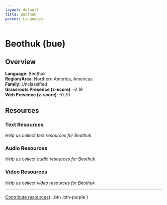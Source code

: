 ```yaml
---
layout: default
title: Beothuk
parent: Languages
---
```


# Beothuk (bue)

## Overview

**Language**: Beothuk  
**Region/Area**: Northern America, Americas  
**Family**: Unclassified  
**Grassroots Presence (z-score)**: -2.19  
**Web Presence (z-score)**: -0.70  

## Resources

### Text Resources
*Help us collect text resources for Beothuk*

### Audio Resources
*Help us collect audio resources for Beothuk*

### Video Resources
*Help us collect video resources for Beothuk*

---

[Contribute resources](https://forms.office.com/e/1SfLJx3u1r){: .btn .btn-purple }
